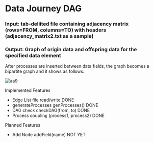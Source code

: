 # Data Journey DAG

### Input: tab-deliited file containing adjacency matrix (rows=FROM, columns=TO) with headers (adjacency_matrix2.txt as a sample)
### Output: Graph of origin data and offspring data for the specified data element

After processes are inserted between data fields, the graph becomes a bipartite graph and it shows as follows.

![aa9](https://github.com/tomkob9999/data_journey_dag/assets/96751911/9c60b222-4859-4d18-a87d-3381d9d0e75c)


Implemented Features
- Edge List file read/write DONE
- generateProcesses  genProcesses() DONE
- DAG check  checkDAG(from, to) DONE
- Process coupling  (process1, process2) DONE

Planned Features
- Add Node  addField(name) NOT YET
  
